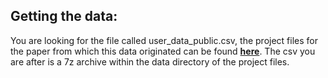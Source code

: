 ## Getting the data:

You are looking for the file called user_data_public.csv, the project files for the paper from which this data originated can be found [**here**](https://mega.nz/#F!QIpXkL4Q!b3QXepE6tgyZ3zDhWbv1eg).  The csv you are after is a 7z archive within the data directory of the project files.